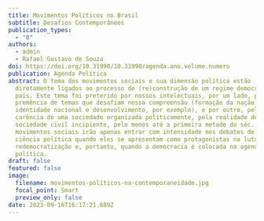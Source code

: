 ```yaml
---
title: Movimentos Políticos no Brasil
subtitle: Desafios Contemporâneos
publication_types:
  - "0"
authors:
  - admin
  - Rafael Gustavo de Souza
doi: https://doi.org/10.31990/10.31990/agenda.ano.volume.numero
publication: Agenda Política
abstract: O tema dos movimentos sociais e sua dimensão política estão
  diretamente ligados ao processo de (re)construção de um regime democrático no
  país. Este tema foi preterido por nossos intelectuais, por um lado, pela
  premência de temas que desafiam nossa compreensão (formação da nação,
  identidade nacional e desenvolvimento, por exemplo), e por outro, pela
  carência de uma sociedade organizada politicamente, pela realidade de uma
  sociedade civil incipiente, pelo menos até a primeira metade do séc. XX. Os
  movimentos sociais irão apenas entrar com intensidade nos debates de nossa
  ciência política quando eles se apresentam como protagonistas na luta pela
  redemocratização e, portanto, quando a democracia é colocada na agenda
  política.
draft: false
featured: false
image:
  filename: movimentos-políticos-na-contemporaneidade.jpg
  focal_point: Smart
  preview_only: false
date: 2023-09-16T16:17:21.689Z
---
```

